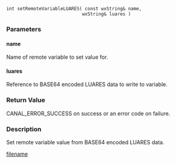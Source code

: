 



```clike
int setRemoteVariableLUARES( const wxString& name,  
                            wxString& luares )
```

### Parameters

#### name
Name of remote variable to set value for.

#### luares
Reference to BASE64 encoded LUARES data to write to variable.

### Return Value
CANAL_ERROR_SUCCESS on success or an error code on failure. 

### Description
Set remote variable value from BASE64 encoded LUARES data. 



[filename](./bottom_copyright.md ':include')
